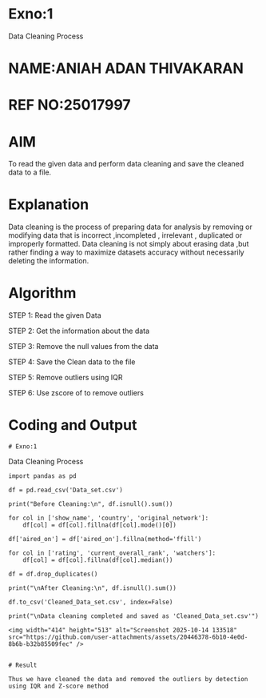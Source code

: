 # Exno:1
Data Cleaning Process
# NAME:ANIAH ADAN THIVAKARAN
# REF NO:25017997

# AIM
To read the given data and perform data cleaning and save the cleaned data to a file.

# Explanation
Data cleaning is the process of preparing data for analysis by removing or modifying data that is incorrect ,incompleted , irrelevant , duplicated or improperly formatted. Data cleaning is not simply about erasing data ,but rather finding a way to maximize datasets accuracy without necessarily deleting the information.

# Algorithm
STEP 1: Read the given Data

STEP 2: Get the information about the data

STEP 3: Remove the null values from the data

STEP 4: Save the Clean data to the file

STEP 5: Remove outliers using IQR

STEP 6: Use zscore of to remove outliers

# Coding and Output
    # Exno:1
Data Cleaning Process
```pythonimport pandas as pd
import pandas as pd

df = pd.read_csv('Data_set.csv')

print("Before Cleaning:\n", df.isnull().sum())

for col in ['show_name', 'country', 'original_network']:
    df[col] = df[col].fillna(df[col].mode()[0])

df['aired_on'] = df['aired_on'].fillna(method='ffill')

for col in ['rating', 'current_overall_rank', 'watchers']:
    df[col] = df[col].fillna(df[col].median())

df = df.drop_duplicates()

print("\nAfter Cleaning:\n", df.isnull().sum())

df.to_csv('Cleaned_Data_set.csv', index=False)

print("\nData cleaning completed and saved as 'Cleaned_Data_set.csv'")

<img width="414" height="513" alt="Screenshot 2025-10-14 133518" src="https://github.com/user-attachments/assets/20446378-6b10-4e0d-8b6b-b32b85509fec" />


# Result

Thus we have cleaned the data and removed the outliers by detection using IQR and Z-score method
